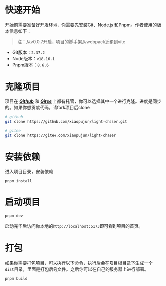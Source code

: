 # 快速开始

开始前需要准备好开发环境，你需要先安装Git、Node.js 和Pnpm。作者使用的版本信息如下：

> 注：从v0.0.7开启，项目的脚手架从webpack迁移到vite

- Git版本：`2.37.2`
- Node版本：`v18.16.1`
- Pnpm版本：`8.6.6`

# 克隆项目

项目在 **_[Github](https://github.com/xiaopujun/light-chaser)_** 和 **_[Gitee](https://gitee.com/xiaopujun/light-chaser)_**
上都有托管，你可以选择其中一个进行克隆。进度是同步的。如果你想贡献代码，请fork项目后clone

```bash
# github
git clone https://github.com/xiaopujun/light-chaser.git

# gitee
git clone https://gitee.com/xiaopujun/light-chaser
```

# 安装依赖

进入项目目录，安装依赖

```bash
pnpm install
```

# 启动项目

```bash
pnpm dev
```

启动完毕后访问你本地的`http://localhost:5173`即可看到项目的首页。

# 打包

如果你需要打包项目，可以执行以下命令，执行后会在项目根目录下生成一个`dist`目录，里面是打包后的文件。之后你可以在自己的服务器上进行部署。

```bash
pnpm build
```

